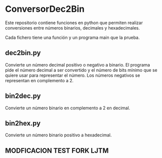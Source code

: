 # ConversorDec2Bin
 
Este repositorio contiene funciones en python que permiten realizar conversiones entre
números binarios, decimales y hexadecimales.

Cada fichero tiene una función y un programa main que la prueba.

## dec2bin.py

Convierte un número decimal positivo o negativo a binario. 
El programa pide el número decimal a ser convertido y el número de bits mínimo que se
quiere usar para representar el número. Los números negativos se representan en complemento a 2.

## bin2dec.py
Convierte un número binario en complemento a 2 en decimal. 

## bin2hex.py
Convierte un número binario positivo a hexadecimal. 
## MODFICACION TEST FORK LJTM
